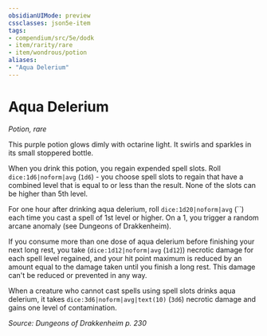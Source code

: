 ```yaml
---
obsidianUIMode: preview
cssclasses: json5e-item
tags:
- compendium/src/5e/dodk
- item/rarity/rare
- item/wondrous/potion
aliases: 
- "Aqua Delerium"
---
```

# Aqua Delerium
*Potion, rare*  


This purple potion glows dimly with octarine light. It swirls and sparkles in its small stoppered bottle.

When you drink this potion, you regain expended spell slots. Roll `dice:1d6|noform|avg` (`1d6`) - you choose spell slots to regain that have a combined level that is equal to or less than the result. None of the slots can be higher than 5th level.

For one hour after drinking aqua delerium, roll `dice:1d20|noform|avg` (``) each time you cast a spell of 1st level or higher. On a 1, you trigger a random arcane anomaly (see Dungeons of Drakkenheim).

If you consume more than one dose of aqua delerium before finishing your next long rest, you take (`dice:1d12|noform|avg` (`1d12`)) necrotic damage for each spell level regained, and your hit point maximum is reduced by an amount equal to the damage taken until you finish a long rest. This damage can't be reduced or prevented in any way.

When a creature who cannot cast spells using spell slots drinks aqua delerium, it takes `dice:3d6|noform|avg|text(10)` (`3d6`) necrotic damage and gains one level of contamination.

*Source: Dungeons of Drakkenheim p. 230*